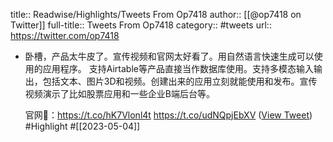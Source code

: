 title:: Readwise/Highlights/Tweets From Op7418
author:: [[@op7418 on Twitter]]
full-title:: Tweets From Op7418
category:: #tweets
url:: https://twitter.com/op7418

- 卧槽，产品太牛皮了。宣传视频和官网太好看了。用自然语言快速生成可以使用的应用程序。
  支持Airtable等产品直接当作数据库使用。支持多模态输入输出，包括文本、图片3D和视频。创建出来的应用立刻就能使用和发布。宣传视频演示了比如股票应用和一些企业B端后台等。
  
  官网🔗：https://t.co/hK7Vlonl4t https://t.co/udNQpjEbXV ([View Tweet](https://twitter.com/op7418/status/1643286864013692929)) #Highlight #[[2023-05-04]]